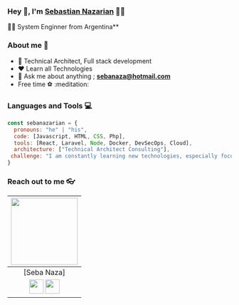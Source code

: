 
### Hey 👋, I'm [Sebastian Nazarian]() 👨‍💻


👨‍🎓 System Enginner from Argentina** 

### About me :eyes:

- :dart: Technical Architect, Full stack development 
- :heart: Learn all Technologies
- :e-mail: Ask me about anything ; **[sebanaza@hotmail.com](sebanaza@hotmail.com)**
- Free time :soccer: :meditation:
### Languages and Tools :computer:
```javascript
const sebanazarian = {
  pronouns: "he" | "his",
  code: [Javascript, HTML, CSS, Php],
  tools: [React, Laravel, Node, Docker, DevSecOps, Cloud],
  architecture: ["Technical Architect Consulting"],
 challenge: "I am constantly learning new technologies, especially focused on Architecture and different programming languages and Framework (js, React)"
}
```

### Reach out to me 👓

|  <a href="https://hritik5102.github.io/"><img src="https://icon-library.net//images/icon-programmer/icon-programmer-14.jpg" width="150px" height="150px" /></a> |
|:---------------------------------------------------------------------------------------------------------------------------------------: |
|       [Seba Naza]                                                                               |
|<a href="https://github.com/sebanazarian"><img src="https://cdn.iconscout.com/icon/free/png-256/github-108-438008.png" width="32px" height="32px"></a>  <a href="https://www.linkedin.com/in/sebastian-nazarian-10a26326"><img src="https://i.ibb.co/Kx2GSrT/linkedin.png" width="32px" height="32px"></a> |
